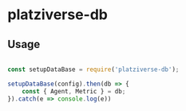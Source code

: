 # platziverse-db

## Usage

```js

const setupDataBase = require('platziverse-db');

setupDataBase(config).then(db => {
    const { Agent, Metric } = db;
}).catch(e => console.log(e))

```